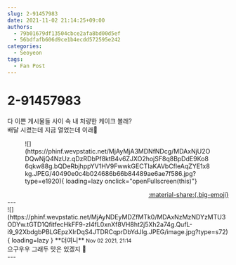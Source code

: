 ```yaml
---
slug: 2-91457983
date: 2021-11-02 21:14:25+09:00
authors:
  - 79b01679df13504cbce2afa8bd00d5ef
  - 56bdfafb606d9ce1b4ecdd572595e242
categories:
  - Seoyeon
tags:
  - Fan Post
---
```


# 2-91457983

<div class="post-container" markdown="1">
<div class="content-container md-sidebar__scrollwrap" markdown="1">

다 이쁜 게시물들 사이 속 내 처량한 케이크 볼래?<br>배달 시켰는데 지금 열었는데 이래🥺
<figure markdown="1">
![](https://phinf.wevpstatic.net/MjAyMjA3MDNfNDcg/MDAxNjU2ODQwNjQ4NzUz.qDzRDbPf8ktB4v6ZJXO2hojSF8q8BpDdE9Ko86qkw88g.bQDeRbjhppYV1HV9FwwkGECTIaKAVbCfleAqZYE1x8kg.JPEG/40490e0c4b024686b66b84489ae6ae7f586.jpg?type=e1920){ loading=lazy onclick="openFullscreen(this)"}
</figure>


</div>
</div>

<div style="text-align: right;" markdown="1">
<a href="https://weverse.io/fromis9/fanpost/2-91457983" style="text-align: right;">:material-share:{.big-emoji}</a>
</div>
---

<div class="comments-container md-sidebar__scrollwrap" markdown="1">
<div class="comment" markdown="1">
<div class='id-container' markdown="1">
![](https://phinf.wevpstatic.net/MjAyNDEyMDZfMTk0/MDAxNzMzNDYzMTU3ODYw.tGTD1QfitfecHkFF9-zI4fL0xnXf8VH8ht2j5Xh2a74g.QufL-i9_92XbdgbPBLGEpzXIrDqS4JTDRCqprDbYdJIg.JPEG/image.jpg?type=s72){ loading=lazy }
**<span class="artist">더여니</span>** <small>Nov 02 2021, 21:14</small><br>
</div>
<div class='comment-body' markdown="1">
으구우우 그래두 맛은 있겠지 🤭
</div>
</div>
</div>
---
